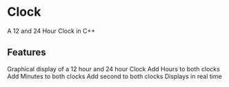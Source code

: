 # Clock
A 12 and 24 Hour Clock in C++

## Features
Graphical display of a 12 hour and 24 hour Clock
Add Hours to both clocks
Add Minutes to both clocks
Add second to both clocks
Displays in real time
